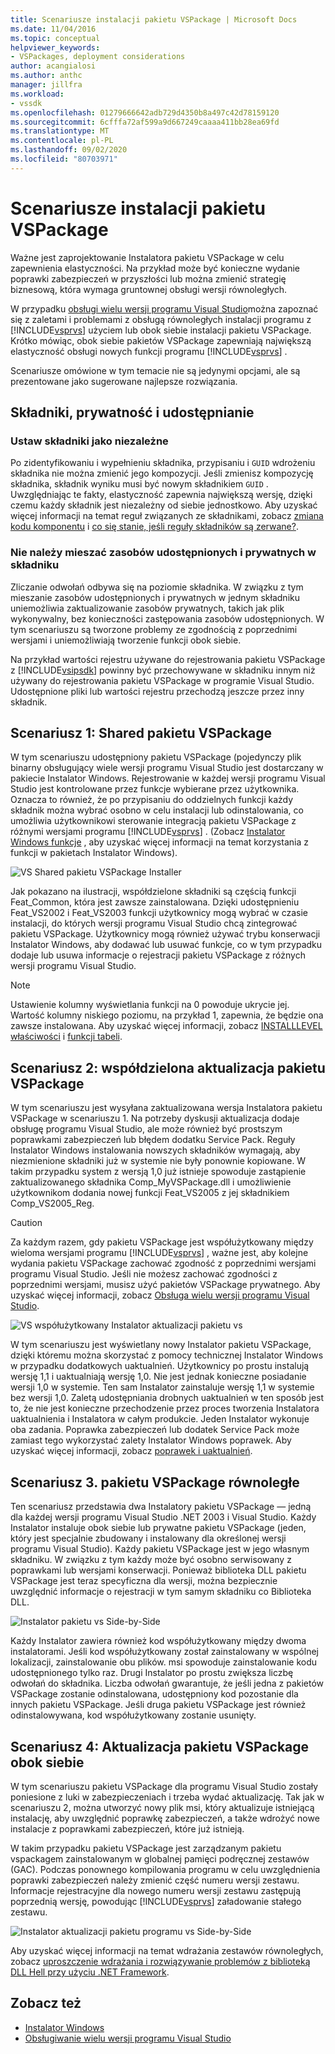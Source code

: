 ```yaml
---
title: Scenariusze instalacji pakietu VSPackage | Microsoft Docs
ms.date: 11/04/2016
ms.topic: conceptual
helpviewer_keywords:
- VSPackages, deployment considerations
author: acangialosi
ms.author: anthc
manager: jillfra
ms.workload:
- vssdk
ms.openlocfilehash: 01279666642adb729d4350b8a497c42d78159120
ms.sourcegitcommit: 6cfffa72af599a9d667249caaaa411bb28ea69fd
ms.translationtype: MT
ms.contentlocale: pl-PL
ms.lasthandoff: 09/02/2020
ms.locfileid: "80703971"
---
```

# <a name="vspackage-setup-scenarios"></a>Scenariusze instalacji pakietu VSPackage

Ważne jest zaprojektowanie Instalatora pakietu VSPackage w celu zapewnienia elastyczności. Na przykład może być konieczne wydanie poprawki zabezpieczeń w przyszłości lub można zmienić strategię biznesową, która wymaga gruntownej obsługi wersji równoległych.

W przypadku [obsługi wielu wersji programu Visual Studio](../../extensibility/supporting-multiple-versions-of-visual-studio.md)można zapoznać się z zaletami i problemami z obsługą równoległych instalacji programu z [!INCLUDE[vsprvs](../../code-quality/includes/vsprvs_md.md)] użyciem lub obok siebie instalacji pakietu VSPackage. Krótko mówiąc, obok siebie pakietów VSPackage zapewniają największą elastyczność obsługi nowych funkcji programu [!INCLUDE[vsprvs](../../code-quality/includes/vsprvs_md.md)] .

Scenariusze omówione w tym temacie nie są jedynymi opcjami, ale są prezentowane jako sugerowane najlepsze rozwiązania.

## <a name="components-privacy-and-sharing"></a>Składniki, prywatność i udostępnianie

### <a name="make-your-components-independent"></a>Ustaw składniki jako niezależne

Po zidentyfikowaniu i wypełnieniu składnika, przypisaniu i `GUID` wdrożeniu składnika nie można zmienić jego kompozycji. Jeśli zmienisz kompozycję składnika, składnik wyniku musi być nowym składnikiem `GUID` . Uwzględniając te fakty, elastyczność zapewnia największą wersję, dzięki czemu każdy składnik jest niezależny od siebie jednostkowo. Aby uzyskać więcej informacji na temat reguł związanych ze składnikami, zobacz [zmiana kodu komponentu](/windows/desktop/Msi/changing-the-component-code) i [co się stanie, jeśli reguły składników są zerwane?](/windows/desktop/Msi/what-happens-if-the-component-rules-are-broken).

### <a name="do-not-mix-shared-and-private-resources-in-a-component"></a>Nie należy mieszać zasobów udostępnionych i prywatnych w składniku

Zliczanie odwołań odbywa się na poziomie składnika. W związku z tym mieszanie zasobów udostępnionych i prywatnych w jednym składniku uniemożliwia zaktualizowanie zasobów prywatnych, takich jak plik wykonywalny, bez konieczności zastępowania zasobów udostępnionych. W tym scenariuszu są tworzone problemy ze zgodnością z poprzednimi wersjami i uniemożliwiają tworzenie funkcji obok siebie.

Na przykład wartości rejestru używane do rejestrowania pakietu VSPackage z [!INCLUDE[vsipsdk](../../extensibility/includes/vsipsdk_md.md)] powinny być przechowywane w składniku innym niż używany do rejestrowania pakietu VSPackage w programie Visual Studio. Udostępnione pliki lub wartości rejestru przechodzą jeszcze przez inny składnik.

## <a name="scenario-1-shared-vspackage"></a>Scenariusz 1: Shared pakietu VSPackage

W tym scenariuszu udostępniony pakietu VSPackage (pojedynczy plik binarny obsługujący wiele wersji programu Visual Studio jest dostarczany w pakiecie Instalator Windows. Rejestrowanie w każdej wersji programu Visual Studio jest kontrolowane przez funkcje wybierane przez użytkownika. Oznacza to również, że po przypisaniu do oddzielnych funkcji każdy składnik można wybrać osobno w celu instalacji lub odinstalowania, co umożliwia użytkownikowi sterowanie integracją pakietu VSPackage z różnymi wersjami programu [!INCLUDE[vsprvs](../../code-quality/includes/vsprvs_md.md)] . (Zobacz [Instalator Windows funkcje](/windows/desktop/Msi/windows-installer-features) , aby uzyskać więcej informacji na temat korzystania z funkcji w pakietach Instalator Windows).

![VS Shared pakietu VSPackage Installer](../../extensibility/internals/media/vs_sharedpackage.gif "VS_SharedPackage")

Jak pokazano na ilustracji, współdzielone składniki są częścią funkcji Feat_Common, która jest zawsze zainstalowana. Dzięki udostępnieniu Feat_VS2002 i Feat_VS2003 funkcji użytkownicy mogą wybrać w czasie instalacji, do których wersji programu Visual Studio chcą zintegrować pakietu VSPackage. Użytkownicy mogą również używać trybu konserwacji Instalator Windows, aby dodawać lub usuwać funkcje, co w tym przypadku dodaje lub usuwa informacje o rejestracji pakietu VSPackage z różnych wersji programu Visual Studio.

> [!NOTE]
> Ustawienie kolumny wyświetlania funkcji na 0 powoduje ukrycie jej. Wartość kolumny niskiego poziomu, na przykład 1, zapewnia, że będzie ona zawsze instalowana. Aby uzyskać więcej informacji, zobacz [INSTALLLEVEL właściwości](/windows/desktop/Msi/installlevel) i [funkcji tabeli](/windows/desktop/Msi/feature-table).

## <a name="scenario-2-shared-vspackage-update"></a>Scenariusz 2: współdzielona aktualizacja pakietu VSPackage

W tym scenariuszu jest wysyłana zaktualizowana wersja Instalatora pakietu VSPackage w scenariuszu 1. Na potrzeby dyskusji aktualizacja dodaje obsługę programu Visual Studio, ale może również być prostszym poprawkami zabezpieczeń lub błędem dodatku Service Pack. Reguły Instalator Windows instalowania nowszych składników wymagają, aby niezmienione składniki już w systemie nie były ponownie kopiowane. W takim przypadku system z wersją 1,0 już istnieje spowoduje zastąpienie zaktualizowanego składnika Comp_MyVSPackage.dll i umożliwienie użytkownikom dodania nowej funkcji Feat_VS2005 z jej składnikiem Comp_VS2005_Reg.

> [!CAUTION]
> Za każdym razem, gdy pakietu VSPackage jest współużytkowany między wieloma wersjami programu [!INCLUDE[vsprvs](../../code-quality/includes/vsprvs_md.md)] , ważne jest, aby kolejne wydania pakietu VSPackage zachować zgodność z poprzednimi wersjami programu Visual Studio. Jeśli nie możesz zachować zgodności z poprzednimi wersjami, musisz użyć pakietów VSPackage prywatnego. Aby uzyskać więcej informacji, zobacz [Obsługa wielu wersji programu Visual Studio](../../extensibility/supporting-multiple-versions-of-visual-studio.md).

![VS współużytkowany Instalator aktualizacji pakietu vs](../../extensibility/internals/media/vs_sharedpackageupdate.gif "VS_SharedPackageUpdate")

W tym scenariuszu jest wyświetlany nowy Instalator pakietu VSPackage, dzięki któremu można skorzystać z pomocy technicznej Instalator Windows w przypadku dodatkowych uaktualnień. Użytkownicy po prostu instalują wersję 1,1 i uaktualniają wersję 1,0. Nie jest jednak konieczne posiadanie wersji 1,0 w systemie. Ten sam Instalator zainstaluje wersję 1,1 w systemie bez wersji 1,0. Zaletą udostępniania drobnych uaktualnień w ten sposób jest to, że nie jest konieczne przechodzenie przez proces tworzenia Instalatora uaktualnienia i Instalatora w całym produkcie. Jeden Instalator wykonuje oba zadania. Poprawka zabezpieczeń lub dodatek Service Pack może zamiast tego wykorzystać zalety Instalator Windows poprawek. Aby uzyskać więcej informacji, zobacz [poprawek i uaktualnień](/windows/desktop/Msi/patching-and-upgrades).

## <a name="scenario-3-side-by-side-vspackage"></a>Scenariusz 3. pakietu VSPackage równoległe

Ten scenariusz przedstawia dwa Instalatory pakietu VSPackage — jedną dla każdej wersji programu Visual Studio .NET 2003 i Visual Studio. Każdy Instalator instaluje obok siebie lub prywatne pakietu VSPackage (jeden, który jest specjalnie zbudowany i instalowany dla określonej wersji programu Visual Studio). Każdy pakietu VSPackage jest w jego własnym składniku. W związku z tym każdy może być osobno serwisowany z poprawkami lub wersjami konserwacji. Ponieważ biblioteka DLL pakietu VSPackage jest teraz specyficzna dla wersji, można bezpiecznie uwzględnić informacje o rejestracji w tym samym składniku co Biblioteka DLL.

![Instalator pakietu vs Side-by-Side](../../extensibility/internals/media/vs_sbys_package.gif "VS_SbyS_Package")

Każdy Instalator zawiera również kod współużytkowany między dwoma instalatorami. Jeśli kod współużytkowany został zainstalowany w wspólnej lokalizacji, zainstalowanie obu plików. msi spowoduje zainstalowanie kodu udostępnionego tylko raz. Drugi Instalator po prostu zwiększa liczbę odwołań do składnika. Liczba odwołań gwarantuje, że jeśli jedna z pakietów VSPackage zostanie odinstalowana, udostępniony kod pozostanie dla innych pakietu VSPackage. Jeśli druga pakietu VSPackage jest również odinstalowywana, kod współużytkowany zostanie usunięty.

## <a name="scenario-4-side-by-side-vspackage-update"></a>Scenariusz 4: Aktualizacja pakietu VSPackage obok siebie

W tym scenariuszu pakietu VSPackage dla programu Visual Studio zostały poniesione z luki w zabezpieczeniach i trzeba wydać aktualizację. Tak jak w scenariuszu 2, można utworzyć nowy plik msi, który aktualizuje istniejącą instalację, aby uwzględnić poprawkę zabezpieczeń, a także wdrożyć nowe instalacje z poprawkami zabezpieczeń, które już istnieją.

W takim przypadku pakietu VSPackage jest zarządzanym pakietu vspackagem zainstalowanym w globalnej pamięci podręcznej zestawów (GAC). Podczas ponownego kompilowania programu w celu uwzględnienia poprawki zabezpieczeń należy zmienić część numeru wersji zestawu. Informacje rejestracyjne dla nowego numeru wersji zestawu zastępują poprzednią wersję, powodując [!INCLUDE[vsprvs](../../code-quality/includes/vsprvs_md.md)] załadowanie stałego zestawu.

![Instalator aktualizacji pakietu programu vs Side-by-Side](../../extensibility/internals/media/vs_sbys_packageupdate.gif "VS_SbyS_PackageUpdate")

Aby uzyskać więcej informacji na temat wdrażania zestawów równoległych, zobacz [uproszczenie wdrażania i rozwiązywanie problemów z biblioteką DLL Hell przy użyciu .NET Framework](https://msdn.microsoft.com/library/ms973843.aspx).

## <a name="see-also"></a>Zobacz też

- [Instalator Windows](/windows/desktop/Msi/windows-installer-portal)
- [Obsługiwanie wielu wersji programu Visual Studio](../../extensibility/supporting-multiple-versions-of-visual-studio.md)

